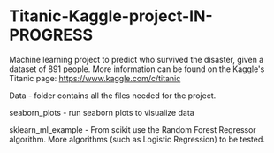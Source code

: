 # Titanic-Kaggle-project-IN-PROGRESS
Machine learning project to predict who survived the disaster, given a dataset of 891 people. More information can be found on the Kaggle's Titanic page: https://www.kaggle.com/c/titanic

Data - folder contains all the files needed for the project. 

seaborn_plots - run seaborn plots to visualize data

sklearn_ml_example - From scikit use the Random Forest Regressor algorithm. More algorithms (such as Logistic Regression) to be tested.
